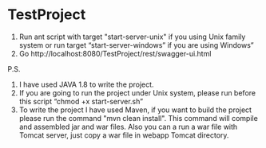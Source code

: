 # TestProject

1. Run ant script with target "start-server-unix" if you using Unix family system or run target “start-server-windows” if you are using Windows”
2. Go http://localhost:8080/TestProject/rest/swagger-ui.html

P.S. 
1. I have used JAVA 1.8 to write the project.
2. If you are going to run the project under Unix system, please run before this script “chmod +x start-server.sh”
3. To write the project I have used Maven, if you want to build the project please run the command "mvn clean install".
This command will compile and assembled jar and war files. Also you can a run a war file with Tomcat server, just copy
a war file in webapp Tomcat directory.